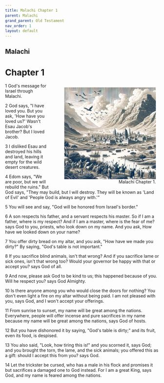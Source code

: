 ```yaml
---
title: Malachi Chapter 1
parent: Malachi
grand_parent: Old Testament
nav_order: 1
layout: default
---
```


## Malachi

# Chapter 1

<figure style="float: right; margin-right: 10px;">
    <img src="/assets/Image/Malachi/500/1.jpg" alt="Malachi Chapter 1" style="width: 300px; height: 300px; float: right;padding-left: 10px;"/>
    <figcaption style="clear: both;text-align: right;">Malachi Chapter 1.</figcaption>
</figure>
1 God's message for Israel through Malachi.

2 God says, "I have loved you. But you ask, 'How have you loved us?' Wasn't Esau Jacob's brother? But I loved Jacob.

3 I disliked Esau and destroyed his hills and land, leaving it empty for the wild desert creatures.

4 Edom says, "We are poor, but we will rebuild the ruins." But God says, "They may build, but I will destroy. They will be known as 'Land of Evil' and 'People God is always angry with.'"

5 You will see and say, "God will be honored from Israel's border."

6 A son respects his father, and a servant respects his master. So if I am a father, where is my respect? And if I am a master, where is the fear of me? says God to you, priests, who look down on my name. And you ask, How have we looked down on your name?

7 You offer dirty bread on my altar, and you ask, "How have we made you dirty?" By saying, "God's table is not important."

8 If you sacrifice blind animals, isn't that wrong? And if you sacrifice lame or sick ones, isn't that wrong too? Would your governor be happy with that or accept you? says God of all.

9 And now, please ask God to be kind to us; this happened because of you. Will he respect you? says God Almighty.

10 Is there anyone among you who would close the doors for nothing? You don't even light a fire on my altar without being paid. I am not pleased with you, says God, and I won't accept your offerings.

11 From sunrise to sunset, my name will be great among the nations. Everywhere, people will offer incense and pure sacrifices in my name because my name will be great among the nations, says God of hosts.

12 But you have dishonored it by saying, "God's table is dirty;" and its fruit, even its food, is despised.

13 You also said, "Look, how tiring this is!" and you scorned it, says God; and you brought the torn, the lame, and the sick animals; you offered this as a gift: should I accept this from you? says God.

14 Let the trickster be cursed, who has a male in his flock and promises it but sacrifices a damaged one to God instead. For I am a great King, says God, and my name is feared among the nations.


